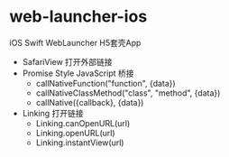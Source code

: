 # web-launcher-ios
iOS Swift WebLauncher H5套壳App

* SafariView 打开外部链接
* Promise Style JavaScript 桥接
  * callNativeFunction("function", {data})
  * callNativeClassMethod("class", "method", {data})
  * callNative({callback}, {data})
* Linking 打开链接
  * Linking.canOpenURL(url)
  * Linking.openURL(url)
  * Linking.instantView(url)
 
